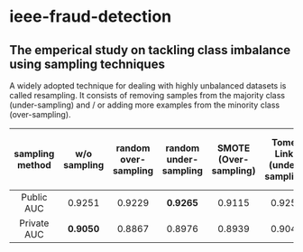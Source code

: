 # ieee-fraud-detection
## The emperical study on tackling class imbalance using sampling techniques
A widely adopted technique for dealing with highly unbalanced datasets is called resampling. It consists of removing samples from the majority class (under-sampling) and / or adding more examples from the minority class (over-sampling).

|sampling method   | w/o sampling	| random over-sampling  	|  random under-sampling 	|  SMOTE (Over-sampling) 	|  Tomek Links (under-sampling) 	|  Edited Nearest Neighbours (under-sampling)	|
| :-:	| :-:	| :-:	| :-:	| :-:	| :-:	| :-: |
| Public AUC  	|  0.9251 	|  0.9229 	|  **0.9265** 	| 0.9115  	|  0.9259 	| 0.9248    |
|  Private AUC 	|  **0.9050** 	|  0.8867 	|  0.8976 	| 0.8939  	|  0.9047 	| 0.9022    |
